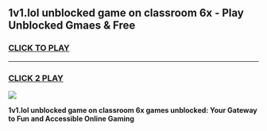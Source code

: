 
## 1v1.lol unblocked game on classroom 6x - Play Unblocked Gmaes & Free
<h3>
<a href="https://premium.freeplayer.one?title=1v1.lol_unblocked_game_on_classroom_6x&ref=19F">CLICK TO PLAY</a></h3>
<hr>

<h3>
<a href="https://premium.freeplayer.one?title=1v1.lol_unblocked_game_on_classroom_6x&ref=19F">CLICK 2 PLAY</a>
  
</h3>

<a href="https://premium.freeplayer.one?title=1v1.lol_unblocked_game_on_classroom_6x&ref=19F/"><img src="https://clearcache.store/games.png"></a>


**1v1.lol unblocked game on classroom 6x games unblocked: Your Gateway to Fun and Accessible Online Gaming**
